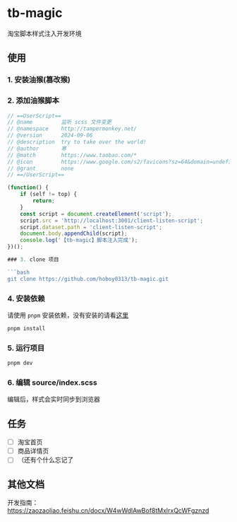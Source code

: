# tb-magic

淘宝脚本样式注入开发环境

## 使用

### 1. 安装油猴(篡改猴)


### 2. 添加油猴脚本

```javascript
// ==UserScript==
// @name         监听 scss 文件变更
// @namespace    http://tampermonkey.net/
// @version      2024-09-06
// @description  try to take over the world!
// @author       寒
// @match        https://www.taobao.com/*
// @icon         https://www.google.com/s2/favicons?sz=64&domain=undefined.localhost
// @grant        none
// ==/UserScript==

(function() {
    if (self != top) {
        return;
    }
    const script = document.createElement('script');
    script.src = 'http://localhost:3001/client-listen-script';
    script.dataset.path = 'client-listen-script';
    document.body.appendChild(script);
    console.log('【tb-magic】脚本注入完成');
})();

### 3. clone 项目

```bash
git clone https://github.com/hoboy0313/tb-magic.git
```

### 4. 安装依赖

请使用 `pnpm` 安装依赖，没有安装的请看[这里](https://pnpm.io/zh/installation)

```bash
pnpm install
```

### 5. 运行项目

```bash
pnpm dev
```

### 6. 编辑 source/index.scss

编辑后，样式会实时同步到浏览器

## 任务

- [ ] 淘宝首页
- [ ] 商品详情页
- [ ] （还有个什么忘记了

## 其他文档

开发指南：https://zaozaoliao.feishu.cn/docx/W4wWdlAwBof8tMxlrxQcWFgznzd

